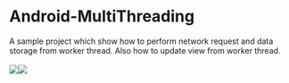 # Android-MultiThreading
A sample project which show how to perform network request and data storage from worker thread. Also how to update view from worker thread.<br><br>
 <img src="https://cloud.githubusercontent.com/assets/22730931/19883054/b9974db4-a033-11e6-886d-760da3ddaa43.png" /><img src="https://cloud.githubusercontent.com/assets/22730931/19882589/8c96a574-a030-11e6-98f3-c04a9898e503.png"/>

